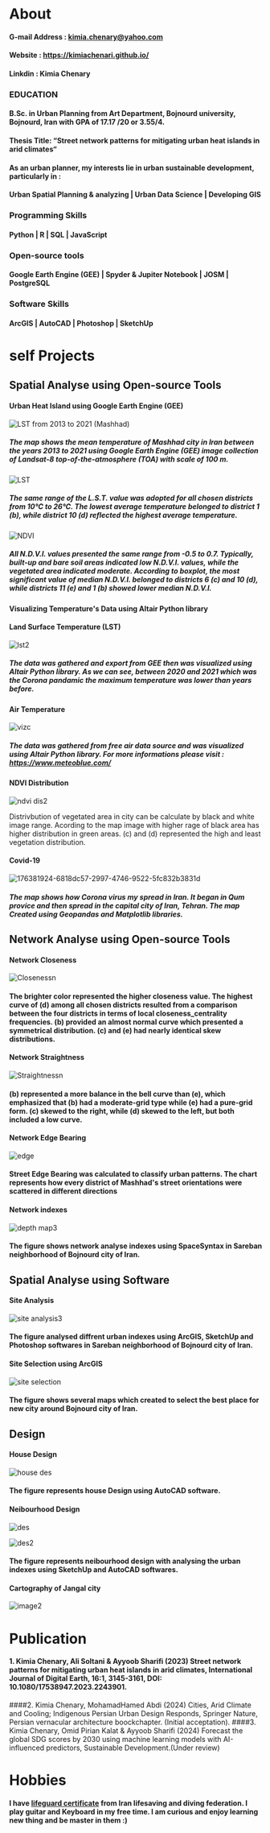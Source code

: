 
# About

#### G-mail Address : kimia.chenary@yahoo.com
#### Website : https://kimiachenari.github.io/
#### Linkdin : Kimia Chenary

### EDUCATION 
#### B.Sc. in Urban Planning from Art Department, Bojnourd university, Bojnourd, Iran with GPA of 17.17 /20  or 3.55/4.
#### Thesis Title: “Street network patterns for mitigating urban heat islands in arid climates“



#### As an urban planner, my interests lie in urban sustainable development, particularly in :
#### Urban Spatial Planning & analyzing | Urban Data Science | Developing GIS

### Programming Skills 
#### Python | R  |  SQL | JavaScript

### Open-source tools 
#### Google Earth Engine (GEE) | Spyder & Jupiter Notebook | JOSM | PostgreSQL

### Software Skills 
#### ArcGIS | AutoCAD | Photoshop | SketchUp 

# self Projects
## Spatial Analyse using Open-source Tools 
#### Urban Heat Island using Google Earth Engine (GEE) 
![LST from 2013 to 2021 (Mashhad)](https://user-images.githubusercontent.com/104256716/173180442-6d1f4537-8b47-4a04-b46d-029930684e73.png)
##### The map shows the mean temperature of Mashhad city in Iran between the years 2013 to 2021 using Google Earth Engine (GEE) image collection of Landsat-8 top-of-the-atmosphere (TOA) with scale of 100 m.
![LST](https://user-images.githubusercontent.com/104256716/176388471-13c63749-f8eb-4915-8bd1-fdeeeb36fc32.png)

##### The same range of the L.S.T. value was adopted for all chosen districts from 10℃ to 26℃. The lowest average temperature belonged to district 1 (b), while district 10 (d) reflected the highest average temperature. 


![NDVI](https://user-images.githubusercontent.com/104256716/176388635-6a30bb8e-c91f-45d3-9c1b-a7e8c31d2e53.png)
##### All N.D.V.I. values presented the same range from -0.5 to 0.7. Typically, built-up and bare soil areas indicated low N.D.V.I. values, while the vegetated area indicated moderate. According to boxplot, the most significant value of median N.D.V.I. belonged to districts 6 (c) and 10 (d), while districts 11 (e) and 1 (b) showed lower median N.D.V.I.

#### Visualizing Temperature's Data using Altair Python library 
#### Land Surface Temperature (LST)
![lst2](https://user-images.githubusercontent.com/104256716/176609541-74284575-5554-4804-bb4b-9fbf8ba76659.png)
##### The data was gathered and export from GEE then was visualized using Altair Python library. As we can see, between 2020 and 2021 which was the Corona pandamic the maximum temperature was lower than years before.

#### Air Temperature

![vizc](https://user-images.githubusercontent.com/104256716/176497581-33b62462-2768-4fc5-bcb7-ada8630c4017.png)
##### The data was gathered from free air data source and was visualized using Altair Python library. For more informations please visit : https://www.meteoblue.com/ 

#### NDVI Distribution
![ndvi dis2](https://user-images.githubusercontent.com/104256716/176740202-0e4ab348-8a85-488e-b115-3c2ab1257c41.png)

Distrivbution of vegetated area in city can be calculate by black and white image range. Acording to the map image with higher rage of black area has higher distribution in green areas. (c) and (d) represented the high and least vegetation distribution.

#### Covid-19
![176381924-6818dc57-2997-4746-9522-5fc832b3831d](https://user-images.githubusercontent.com/104256716/176382083-f54f431e-3c75-4725-b7b1-50a1d8cdd458.png)

##### The map shows how Corona virus my spread in Iran. It began in Qum provice and then spread in the capital city of Iran, Tehran. The map Created using Geopandas and Matplotlib libraries. 



## Network Analyse using Open-source Tools 

#### Network Closeness
![Closenessn](https://user-images.githubusercontent.com/104256716/176389458-251bece2-051e-4f2e-8ecd-7369699eb506.png)
#### The brighter color represented the higher closeness value. The highest curve of (d) among all chosen districts resulted from a comparison between the four districts in terms of local closeness_centrality frequencies. (b) provided an almost normal curve which presented a symmetrical distribution. (c) and (e) had nearly identical skew distributions. 

#### Network Straightness
![Straightnessn](https://user-images.githubusercontent.com/104256716/176389262-f966f94c-6b88-427b-a978-8ca3b3299a63.png)
#### (b) represented a more balance in the bell curve than (e), which emphasized that (b) had a moderate-grid type while (e) had a pure-grid form. (c) skewed to the right, while (d) skewed to the left, but both included a  low curve. 

#### Network Edge Bearing

![edge](https://user-images.githubusercontent.com/104256716/176389728-714e7d7e-649b-4c74-b297-cec7ea989e6a.png)
#### Street Edge Bearing was calculated to classify urban patterns. The chart represents how every district of Mashhad's street orientations were scattered in different directions

#### Network indexes

![depth map3](https://user-images.githubusercontent.com/104256716/176394698-3a0a8fa2-544c-4b31-8897-33807922dbf9.png)
#### The figure shows network analyse indexes using SpaceSyntax in Sareban neighborhood of Bojnourd city of Iran.



## Spatial Analyse using Software 
#### Site Analysis

![site analysis3](https://user-images.githubusercontent.com/104256716/176394727-40da3f75-2e0e-40f8-880e-8444600e3e0e.png)
#### The figure analysed diffrent urban indexes using ArcGIS, SketchUp and Photoshop softwares in Sareban neighborhood of Bojnourd city of Iran.
#### Site Selection using ArcGIS
![site selection](https://user-images.githubusercontent.com/104256716/176395207-ee15e693-2114-455d-bf5e-cd76e056c4bb.png)
#### The figure shows several maps which created to select the best place for new city around Bojnourd city of Iran.
## Design

#### House Design 
![house des](https://user-images.githubusercontent.com/104256716/176484529-0a874034-e43f-4b83-a1e7-2ce1eee650a0.png)
#### The figure represents house Design using AutoCAD software.  

#### Neibourhood Design
![des](https://user-images.githubusercontent.com/104256716/176472099-40927fa8-0262-498e-aa45-84f47f9e7bd7.png)

![des2](https://user-images.githubusercontent.com/104256716/176472597-aa74f062-3948-4b92-a83b-36dc4dc65d61.png)

#### The figure represents neibourhood design with analysing the urban indexes using SketchUp and AutoCAD softwares.


#### Cartography of Jangal city
![image2](https://user-images.githubusercontent.com/104256716/184503586-3a16427d-8745-47c5-b535-fa405b52b038.png)

# Publication
#### 1.	Kimia Chenary, Ali Soltani & Ayyoob Sharifi (2023) Street network patterns for mitigating urban heat islands in arid climates, International Journal of Digital Earth, 16:1, 3145-3161, DOI: 10.1080/17538947.2023.2243901.
####2.	Kimia Chenary, MohamadHamed Abdi (2024)  Cities, Arid Climate and Cooling; Indigenous Persian Urban Design Responds, Springer Nature, Persian vernacular architecture boockchapter. (Initial acceptation).
####3.  Kimia Chenary, Omid Pirian Kalat & Ayyoob Sharifi (2024)  Forecast the global SDG scores by 2030 using machine learning models with AI-influenced predictors,  Sustainable Development.(Under review)


# Hobbies
#### I have [lifeguard certificate](https://drive.google.com/file/d/1-5OWfm4TUT4oiEl5B1yroG0FV7lg_3n2/view) from Iran lifesaving and diving federation. I play guitar and Keyboard in my free time. I am curious and enjoy learning new thing and be master in them :)


